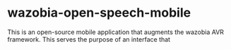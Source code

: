 # wazobia-open-speech-mobile
This is an open-source mobile application that augments the wazobia AVR framework. This serves the purpose of an interface that 
